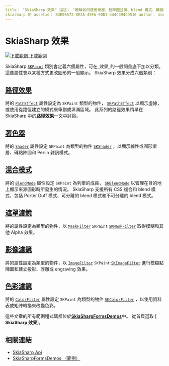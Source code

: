 ```yaml
---
title： "SkiaSharp 效果" 描述： "瞭解如何使用漸層、點陣圖並排、blend 模式、模糊和其他效果來改變圖形的一般顯示。
skiasharp 的 assetid： B3E06572-8E2A-49FA-90D1-444C394CD516 author： davidbritch ms-chap： dabritch ms. date： 08/22/2018 no-loc： [ Xamarin.Forms ，]，-. Xamarin.Essentials
---
```


# <a name="skiasharp-effects"></a>SkiaSharp 效果

[![下載範例 ](~/media/shared/download.png) 下載範例](https://docs.microsoft.com/samples/xamarin/xamarin-forms-samples/skiasharpforms-demos)

SkiaSharp [`SKPaint`](xref:SkiaSharp.SKPaint) 類別會定義六個屬性，可在_效果_的一般詞彙底下加以分類。 這些屬性會以某種方式更改圖形的一般顯示。 SkiaSharp 效果分成六個類別：

## <a name="path-effects"></a>[路徑效果](../curves/effects.md)

將的 [`PathEffect`](xref:SkiaSharp.SKPaint.PathEffect) 屬性設定為 `SKPaint` 類型的物件， [`SKPathEffect`](xref:SkiaSharp.SKPathEffect) 以顯示虛線，或使用從路徑建立的模式來筆劃或填滿區域。 此系列的路徑效果稍早在 SkiaSharp 中的[**路徑效果**](../curves/effects.md)一文中討論。

## <a name="shaders"></a>[著色器](shaders/index.md)

將的 [`Shader`](xref:SkiaSharp.SKPaint.Shader) 屬性設定 `SKPaint` 為類型的物件 [`SKShader`](xref:SkiaSharp.SKShader) ，以顯示線性或圓形漸層、磚點陣圖和 Perlin 雜訊模式。

## <a name="blend-modes"></a>[混合模式](blend-modes/index.md)

將的 [`BlendMode`](xref:SkiaSharp.SKPaint.BlendMode) 屬性設定 `SKPaint` 為列舉的成員， [`SKBlendMode`](xref:SkiaSharp.SKBlendMode) 以管理在目的地上顯示來源圖形時所發生的情況。 SkiaSharp 支援所有 CSS 複合和 blend 模式，包括 Porter Duff 模式、可分離的 blend 模式和不可分離的 blend 模式。

## <a name="mask-filters"></a>[遮罩濾鏡](mask-filters.md)

將的屬性設定為類型的物件，以 [`MaskFilter`](xref:SkiaSharp.SKPaint.MaskFilter) `SKPaint` [`SKMaskFilter`](xref:SkiaSharp.SKMaskFilter) 取得模糊和其他 Alpha 效果。

## <a name="image-filters"></a>[影像濾鏡](image-filters.md)

將的屬性設定為類型的物件，以 [`ImageFilter`](xref:SkiaSharp.SKPaint.ImageFilter) `SKPaint` [`SKImageFilter`](xref:SkiaSharp.SKImageFilter) 進行模糊點陣圖和建立投影、浮雕或 engraving 效果。

## <a name="color-filters"></a>[色彩濾鏡](color-filters.md)

將的 [`ColorFilter`](xref:SkiaSharp.SKPaint.ColorFilter) 屬性設定 `SKPaint` 為類型的物件 [`SKColorFilter`](xref:SkiaSharp.SKColorFilter) ，以使用資料表或矩陣轉換來改變色彩。

這些文章的所有範例程式碼都位於[**SkiaSharpFormsDemos**](https://docs.microsoft.com/samples/xamarin/xamarin-forms-samples/skiasharpforms-demos)中。 從首頁選取 [ **SkiaSharp 效果**]。

## <a name="related-links"></a>相關連結

- [SkiaSharp Api](https://docs.microsoft.com/dotnet/api/skiasharp)
- [SkiaSharpFormsDemos （範例）](https://docs.microsoft.com/samples/xamarin/xamarin-forms-samples/skiasharpforms-demos)
